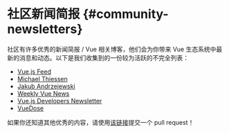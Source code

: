 # 社区新闻简报 {#community-newsletters}

社区有许多优秀的新闻简报 / Vue 相关博客，他们会为你带来 Vue 生态系统中最新的消息和动态。以下是我们收集到的一份较为活跃的不完全列表：

- [Vue.js Feed](https://vuejsfeed.com/)
- [Michael Thiessen](https://michaelnthiessen.com/newsletter)
- [Jakub Andrzejewski](https://dev.to/jacobandrewsky)
- [Weekly Vue News](https://weekly-vue.news/)
- [Vue.js Developers Newsletter](https://vuejsdevelopers.com/newsletter/)
- [VueDose](https://vuedose.tips/articles#newsletter)

如果你还知道其他优秀的内容，请使用[该链接](https://github.com/vuejs/docs/edit/main/src/ecosystem/newsletters.md)提交一个 pull request！
